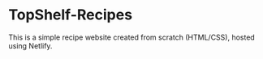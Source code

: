 # TopShelf-Recipes
This is a simple recipe website created from scratch (HTML/CSS), hosted using Netlify. 
